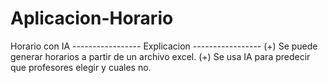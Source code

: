 # Aplicacion-Horario
Horario con IA
----------------- Explicacion -----------------
(+) Se puede generar horarios a partir de un archivo excel.
(+) Se usa IA para predecir que profesores elegir y cuales no.
